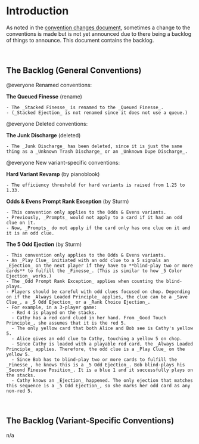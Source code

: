 # Introduction

As noted in the [convention changes document](convention-changes.md), sometimes a change to the conventions is made but is not yet announced due to there being a backlog of things to announce. This document contains the backlog.

<br />

## The Backlog (General Conventions)

@everyone Renamed conventions:

**The Queued Finesse** (rename)

```text
- The _Stacked Finesse_ is renamed to the _Queued Finesse_.
- (_Stacked Ejection_ is not renamed since it does not use a queue.)
```

@everyone Deleted conventions:

**The Junk Discharge** (deleted)

```text
- The _Junk Discharge_ has been deleted, since it is just the same thing as a _Unknown Trash Discharge_ or an _Unknown Dupe Discharge_.
```

@everyone New variant-specific conventions:

**Hard Variant Revamp** (by pianoblook)

```text
- The efficiency threshold for hard variants is raised from 1.25 to 1.33.
```

**Odds & Evens Prompt Rank Exception** (by Sturm)

```text
- This convention only applies to the Odds & Evens variants.
- Previously, _Prompts_ would not apply to a card if it had an odd clue on it.
- Now, _Prompts_ do not apply if the card only has one clue on it and it is an odd clue.
```

**The 5 Odd Ejection** (by Sturm)

```text
- This convention only applies to the Odds & Evens variants.
- An _Play Clue_ initiated with an odd clue to a 5 signals an _Ejection_ on the next player if they have to **blind-play two or more cards** to fulfill the _Finesse_. (This is similar to how _5 Color Ejection_ works.)
- The _Odd Prompt Rank Exception_ applies when counting the blind-plays.
- Players should be careful with odd clues focused on chop. Depending on if the _Always Loaded Principle_ applies, the clue can be a _Save Clue_, a _5 Odd Ejection_ or a _Rank Choice Ejection_.
- For example, in a 3-player game:
  - Red 4 is played on the stacks.
  - Cathy has a red card clued in her hand. From _Good Touch Principle_, she assumes that it is the red 5.
  - The only yellow card that both Alice and Bob see is Cathy's yellow 5.
  - Alice gives an odd clue to Cathy, touching a yellow 5 on chop.
  - Since Cathy is loaded with a playable red card, the _Always Loaded Principle_ applies. Therefore, the odd clue is a _Play Clue_ on the yellow 5.
  - Since Bob has to blind-play two or more cards to fulfill the _Finesse_, he knows this is a _5 Odd Ejection_. Bob blind-plays his _Second Finesse Position_. It is a blue 1 and it successfully plays on the stacks.
  - Cathy knows an _Ejection_ happened. The only ejection that matches this sequence is a _5 Odd Ejection_, so she marks her odd card as any non-red 5.
```

<br />

## The Backlog (Variant-Specific Conventions)

n/a

<br />
